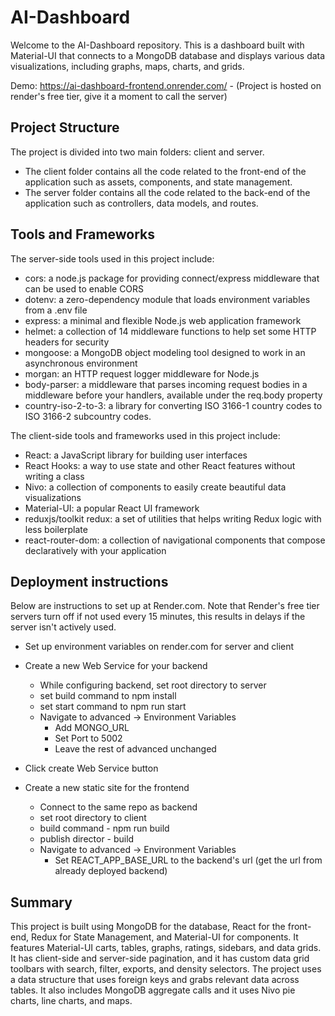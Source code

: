 # AI-Dashboard

Welcome to the AI-Dashboard repository. This is a dashboard built with Material-UI that connects to a MongoDB database and displays various data visualizations, including graphs, maps, charts, and grids.

Demo: https://ai-dashboard-frontend.onrender.com/ - (Project is hosted on render's free tier, give it a moment to call the server)



## Project Structure

The project is divided into two main folders: client and server.

- The client folder contains all the code related to the front-end of the application such as assets, components, and state management.
- The server folder contains all the code related to the back-end of the application such as controllers, data models, and routes.

## Tools and Frameworks

The server-side tools used in this project include:

- cors: a node.js package for providing connect/express middleware that can be used to enable CORS
- dotenv: a zero-dependency module that loads environment variables from a .env file
- express: a minimal and flexible Node.js web application framework
- helmet: a collection of 14 middleware functions to help set some HTTP headers for security
- mongoose: a MongoDB object modeling tool designed to work in an asynchronous environment
- morgan: an HTTP request logger middleware for Node.js
- body-parser: a middleware that parses incoming request bodies in a middleware before your handlers, available under the req.body property
- country-iso-2-to-3: a library for converting ISO 3166-1 country codes to ISO 3166-2 subcountry codes.

The client-side tools and frameworks used in this project include:

- React: a JavaScript library for building user interfaces
- React Hooks: a way to use state and other React features without writing a class
- Nivo: a collection of components to easily create beautiful data visualizations
- Material-UI: a popular React UI framework
- reduxjs/toolkit redux: a set of utilities that helps writing Redux logic with less boilerplate
- react-router-dom: a collection of navigational components that compose declaratively with your application



## Deployment instructions

Below are instructions to set up at Render.com. Note that Render's free tier servers turn off if not used every 15 minutes,
this results in delays if the server isn't actively used.

- Set up environment variables on render.com for server and client

- Create a new Web Service for your backend
  - While configuring backend, set root directory to server
  - set build command to npm install
  - set start command to npm run start
  - Navigate to advanced -> Environment Variables
    - Add MONGO_URL
    - Set Port to 5002
    - Leave the rest of advanced unchanged
- Click create Web Service button

- Create a new static site for the frontend
  - Connect to the same repo as backend
  - set root directory to client
  - build command - npm run build
  - publish director - build
  - Navigate to advanced -> Environment Variables
    - Set REACT_APP_BASE_URL to the backend's url (get the url from already deployed backend)

## Summary

This project is built using MongoDB for the database, React for the front-end, Redux for State Management, and Material-UI for components. It features Material-UI carts, tables, graphs, ratings, sidebars, and data grids. It has client-side and server-side pagination, and it has custom data grid toolbars with search, filter, exports, and density selectors. The project uses a data structure that uses foreign keys and grabs relevant data across tables. It also includes MongoDB aggregate calls and it uses Nivo pie charts, line charts, and maps.
